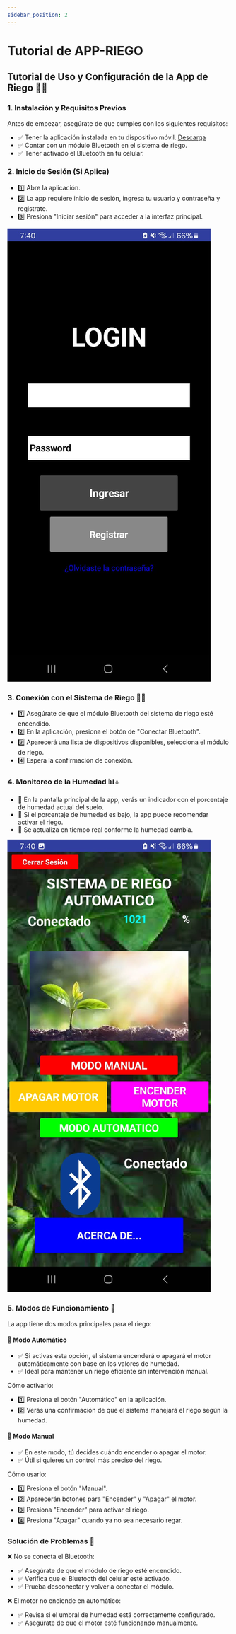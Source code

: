 ```yaml
---
sidebar_position: 2
---
```


# Tutorial de APP-RIEGO
## Tutorial de Uso y Configuración de la App de Riego 🌱📱

### 1. Instalación y Requisitos Previos
Antes de empezar, asegúrate de que cumples con los siguientes requisitos:
- ✅ Tener la aplicación instalada en tu dispositivo móvil. [Descarga](https://github.com/tu-repo/riego-app)
- ✅ Contar con un módulo Bluetooth en el sistema de riego.
- ✅ Tener activado el Bluetooth en tu celular.

### 2. Inicio de Sesión (Si Aplica)
- 1️⃣ Abre la aplicación.
- 2️⃣ La app requiere inicio de sesión, ingresa tu usuario y contraseña y registrate.
- 3️⃣ Presiona "Iniciar sesión" para acceder a la interfaz principal.


![Example image](../../static/img/LOGIN-RIEGO.jpg)

### 3. Conexión con el Sistema de Riego 🌿🔗
- 1️⃣ Asegúrate de que el módulo Bluetooth del sistema de riego esté encendido.
- 2️⃣ En la aplicación, presiona el botón de "Conectar Bluetooth".
- 3️⃣ Aparecerá una lista de dispositivos disponibles, selecciona el módulo de riego.
- 4️⃣ Espera la confirmación de conexión.

### 4. Monitoreo de la Humedad 📊💧
- 📌 En la pantalla principal de la app, verás un indicador con el porcentaje de humedad actual del suelo.
- 📌 Si el porcentaje de humedad es bajo, la app puede recomendar activar el riego.
- 📌 Se actualiza en tiempo real conforme la humedad cambia.

![Example image](../../static/img/INTERFAZ-RIEGO.jpg)

### 5. Modos de Funcionamiento 🚀
La app tiene dos modos principales para el riego:

#### 🔹 Modo Automático
- ✅ Si activas esta opción, el sistema encenderá o apagará el motor automáticamente con base en los valores de humedad.
- ✅ Ideal para mantener un riego eficiente sin intervención manual.

Cómo activarlo:
- 1️⃣ Presiona el botón "Automático" en la aplicación.
- 2️⃣ Verás una confirmación de que el sistema manejará el riego según la humedad.

#### 🔹 Modo Manual
- ✅ En este modo, tú decides cuándo encender o apagar el motor.
- ✅ Útil si quieres un control más preciso del riego.

Cómo usarlo:
- 1️⃣ Presiona el botón "Manual".
- 2️⃣ Aparecerán botones para "Encender" y "Apagar" el motor.
- 3️⃣ Presiona "Encender" para activar el riego.
- 4️⃣ Presiona "Apagar" cuando ya no sea necesario regar.

### Solución de Problemas 🔧
❌ No se conecta el Bluetooth:
- ✅ Asegúrate de que el módulo de riego esté encendido.
- ✅ Verifica que el Bluetooth del celular esté activado.
- ✅ Prueba desconectar y volver a conectar el módulo.

❌ El motor no enciende en automático:
- ✅ Revisa si el umbral de humedad está correctamente configurado.
- ✅ Asegúrate de que el motor esté funcionando manualmente.